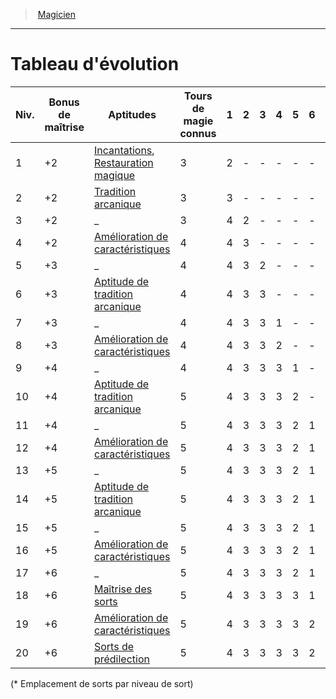 ﻿---
!ClassEvolutionItem
Id: wizard_hd.md#tableau-dévolution
ParentLink: wizard_hd.md#magicien
Name: Tableau d'évolution
ParentName: Magicien
NameLevel: 1
Attributes:
  Name: Tableau d'évolution
  Markdown: >+
    # <!--Name-->Tableau d'évolution<!--/Name-->


    |Niv.|Bonus <!--br-->de <!--br-->maîtrise|Aptitudes|Tours <!--br-->de <!--br-->magie <!--br-->connus|1|2|3|4|5|6|7|8|9|

    |---|---|---|---|---|---|---|---|---|---|---|---|---|

    |1|+2|[Incantations](hd_wizard_incantations.md), [Restauration magique](hd_wizard_restauration_magique.md)|3|2|-|-|-|-|-|-|-|-|

    |2|+2|[Tradition arcanique](hd_wizard_tradition_arcanique.md)|3|3|-|-|-|-|-|-|-|-|

    |3|+2|_|3|4|2|-|-|-|-|-|-|-|

    |4|+2|[Amélioration de caractéristiques](hd_wizard_amelioration_de_caracteristiques.md)|4|4|3|-|-|-|-|-|-|-|

    |5|+3|_|4|4|3|2|-|-|-|-|-|-|

    |6|+3|[Aptitude de tradition arcanique](hd_wizard_tradition_arcanique.md)|4|4|3|3|-|-|-|-|-|-|

    |7|+3|_|4|4|3|3|1|-|-|-|-|-|

    |8|+3|[Amélioration de caractéristiques](hd_wizard_amelioration_de_caracteristiques.md)|4|4|3|3|2|-|-|-|-|-|

    |9|+4|_|4|4|3|3|3|1|-|-|-|-|

    |10|+4|[Aptitude de tradition arcanique](hd_wizard_tradition_arcanique.md)|5|4|3|3|3|2|-|-|-|-|

    |11|+4|_|5|4|3|3|3|2|1|-|-|-|

    |12|+4|[Amélioration de caractéristiques](hd_wizard_amelioration_de_caracteristiques.md)|5|4|3|3|3|2|1|-|-|-|

    |13|+5|_|5|4|3|3|3|2|1|1|-|-|

    |14|+5|[Aptitude de tradition arcanique](hd_wizard_tradition_arcanique.md)|5|4|3|3|3|2|1|1|-|-|

    |15|+5|_|5|4|3|3|3|2|1|1|1|-|

    |16|+5|[Amélioration de caractéristiques](hd_wizard_amelioration_de_caracteristiques.md)|5|4|3|3|3|2|1|1|1|-|

    |17|+6|_|5|4|3|3|3|2|1|1|1|1|

    |18|+6|[Maîtrise des sorts](hd_wizard_maitrise_des_sorts.md)|5|4|3|3|3|3|1|1|1|1|

    |19|+6|[Amélioration de caractéristiques](hd_wizard_amelioration_de_caracteristiques.md)|5|4|3|3|3|3|2|1|1|1|

    |20|+6|[Sorts de prédilection](hd_wizard_sorts_de_predilection.md)|5|4|3|3|3|3|2|2|1|1|


    (* Emplacement de sorts par niveau de sort)

AttributesDictionary: >+
  Name: Tableau d'évolution

  Markdown: >+

    # <!--Name-->Tableau d'évolution<!--/Name-->





    |Niv.|Bonus <!--br-->de <!--br-->maîtrise|Aptitudes|Tours <!--br-->de <!--br-->magie <!--br-->connus|1|2|3|4|5|6|7|8|9|



    |---|---|---|---|---|---|---|---|---|---|---|---|---|



    |1|+2|[Incantations](hd_wizard_incantations.md), [Restauration magique](hd_wizard_restauration_magique.md)|3|2|-|-|-|-|-|-|-|-|



    |2|+2|[Tradition arcanique](hd_wizard_tradition_arcanique.md)|3|3|-|-|-|-|-|-|-|-|



    |3|+2|_|3|4|2|-|-|-|-|-|-|-|



    |4|+2|[Amélioration de caractéristiques](hd_wizard_amelioration_de_caracteristiques.md)|4|4|3|-|-|-|-|-|-|-|



    |5|+3|_|4|4|3|2|-|-|-|-|-|-|



    |6|+3|[Aptitude de tradition arcanique](hd_wizard_tradition_arcanique.md)|4|4|3|3|-|-|-|-|-|-|



    |7|+3|_|4|4|3|3|1|-|-|-|-|-|



    |8|+3|[Amélioration de caractéristiques](hd_wizard_amelioration_de_caracteristiques.md)|4|4|3|3|2|-|-|-|-|-|



    |9|+4|_|4|4|3|3|3|1|-|-|-|-|



    |10|+4|[Aptitude de tradition arcanique](hd_wizard_tradition_arcanique.md)|5|4|3|3|3|2|-|-|-|-|



    |11|+4|_|5|4|3|3|3|2|1|-|-|-|



    |12|+4|[Amélioration de caractéristiques](hd_wizard_amelioration_de_caracteristiques.md)|5|4|3|3|3|2|1|-|-|-|



    |13|+5|_|5|4|3|3|3|2|1|1|-|-|



    |14|+5|[Aptitude de tradition arcanique](hd_wizard_tradition_arcanique.md)|5|4|3|3|3|2|1|1|-|-|



    |15|+5|_|5|4|3|3|3|2|1|1|1|-|



    |16|+5|[Amélioration de caractéristiques](hd_wizard_amelioration_de_caracteristiques.md)|5|4|3|3|3|2|1|1|1|-|



    |17|+6|_|5|4|3|3|3|2|1|1|1|1|



    |18|+6|[Maîtrise des sorts](hd_wizard_maitrise_des_sorts.md)|5|4|3|3|3|3|1|1|1|1|



    |19|+6|[Amélioration de caractéristiques](hd_wizard_amelioration_de_caracteristiques.md)|5|4|3|3|3|3|2|1|1|1|



    |20|+6|[Sorts de prédilection](hd_wizard_sorts_de_predilection.md)|5|4|3|3|3|3|2|2|1|1|





    (* Emplacement de sorts par niveau de sort)



---
> [Magicien](hd_wizard.md)

---

# Tableau d'évolution

|Niv.|Bonus de maîtrise|Aptitudes|Tours de magie connus|1|2|3|4|5|6|7|8|9|
|---|---|---|---|---|---|---|---|---|---|---|---|---|
|1|+2|[Incantations](hd_wizard_incantations.md), [Restauration magique](hd_wizard_restauration_magique.md)|3|2|-|-|-|-|-|-|-|-|
|2|+2|[Tradition arcanique](hd_wizard_tradition_arcanique.md)|3|3|-|-|-|-|-|-|-|-|
|3|+2|_|3|4|2|-|-|-|-|-|-|-|
|4|+2|[Amélioration de caractéristiques](hd_wizard_amelioration_de_caracteristiques.md)|4|4|3|-|-|-|-|-|-|-|
|5|+3|_|4|4|3|2|-|-|-|-|-|-|
|6|+3|[Aptitude de tradition arcanique](hd_wizard_tradition_arcanique.md)|4|4|3|3|-|-|-|-|-|-|
|7|+3|_|4|4|3|3|1|-|-|-|-|-|
|8|+3|[Amélioration de caractéristiques](hd_wizard_amelioration_de_caracteristiques.md)|4|4|3|3|2|-|-|-|-|-|
|9|+4|_|4|4|3|3|3|1|-|-|-|-|
|10|+4|[Aptitude de tradition arcanique](hd_wizard_tradition_arcanique.md)|5|4|3|3|3|2|-|-|-|-|
|11|+4|_|5|4|3|3|3|2|1|-|-|-|
|12|+4|[Amélioration de caractéristiques](hd_wizard_amelioration_de_caracteristiques.md)|5|4|3|3|3|2|1|-|-|-|
|13|+5|_|5|4|3|3|3|2|1|1|-|-|
|14|+5|[Aptitude de tradition arcanique](hd_wizard_tradition_arcanique.md)|5|4|3|3|3|2|1|1|-|-|
|15|+5|_|5|4|3|3|3|2|1|1|1|-|
|16|+5|[Amélioration de caractéristiques](hd_wizard_amelioration_de_caracteristiques.md)|5|4|3|3|3|2|1|1|1|-|
|17|+6|_|5|4|3|3|3|2|1|1|1|1|
|18|+6|[Maîtrise des sorts](hd_wizard_maitrise_des_sorts.md)|5|4|3|3|3|3|1|1|1|1|
|19|+6|[Amélioration de caractéristiques](hd_wizard_amelioration_de_caracteristiques.md)|5|4|3|3|3|3|2|1|1|1|
|20|+6|[Sorts de prédilection](hd_wizard_sorts_de_predilection.md)|5|4|3|3|3|3|2|2|1|1|

(* Emplacement de sorts par niveau de sort)

